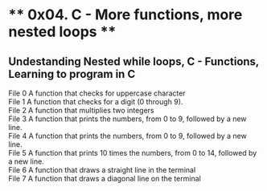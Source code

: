 # ** 0x04. C - More functions, more nested loops ** <br />
## Undestanding Nested while loops, C - Functions, Learning to program in C <br />
File 0	A function that checks for uppercase character <br />
File 1	A function that checks for a digit (0 through 9). <br />
File 2	A function that multiplies two integers <br />
File 3	A function that prints the numbers, from 0 to 9, followed by a new line. <br />
File 4 	A function that prints the numbers, from 0 to 9, followed by a new line. <br />
File 5	A function that prints 10 times the numbers, from 0 to 14, followed by a new line. <br />
File 6	A function that draws a straight line in the terminal <br />
File 7	A function that draws a diagonal line on the terminal <br /> 
